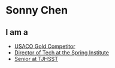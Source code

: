 

<h1> Sonny Chen </h1>

<h2> I am a </h2>

- [USACO Gold Competitor](http://usaco.org)
- [Director of Tech at the Spring Institute](https://thespringgroup.org)
- [Senior at TJHSST](https://www.linkedin.com/in/sonny-chen-243666269)

